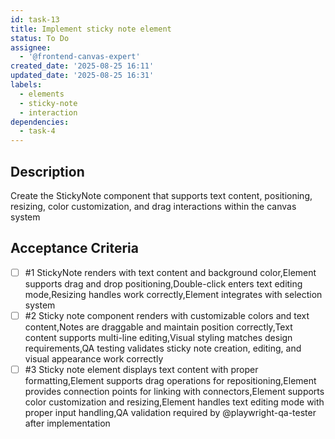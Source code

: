 ```yaml
---
id: task-13
title: Implement sticky note element
status: To Do
assignee:
  - '@frontend-canvas-expert'
created_date: '2025-08-25 16:11'
updated_date: '2025-08-25 16:31'
labels:
  - elements
  - sticky-note
  - interaction
dependencies:
  - task-4
---
```


## Description

Create the StickyNote component that supports text content, positioning,
resizing, color customization, and drag interactions within the canvas system

## Acceptance Criteria

<!-- AC:BEGIN -->

- [ ] #1 StickyNote renders with text content and background color,Element
      supports drag and drop positioning,Double-click enters text editing
      mode,Resizing handles work correctly,Element integrates with selection
      system
- [ ] #2 Sticky note component renders with customizable colors and text
      content,Notes are draggable and maintain position correctly,Text content
      supports multi-line editing,Visual styling matches design requirements,QA
      testing validates sticky note creation, editing, and visual appearance
      work correctly
- [ ] #3 Sticky note element displays text content with proper
    formatting,Element supports drag operations for repositioning,Element
    provides connection points for linking with connectors,Element supports
    color customization and resizing,Element handles text editing mode with
    proper input handling,QA validation required by @playwright-qa-tester after
    implementation
<!-- AC:END -->
